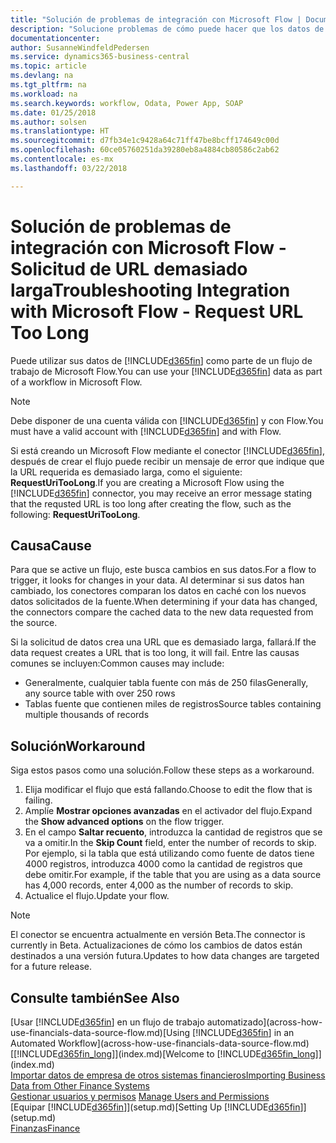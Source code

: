 ```yaml
---
title: "Solución de problemas de integración con Microsoft Flow | Documentos de Microsoft"
description: "Solucione problemas de cómo puede hacer que los datos de Financials estén disponibles como un origen de datos y especificar una URL de OData de sus servicios web para generar un flujo de trabajo automatizado."
documentationcenter: 
author: SusanneWindfeldPedersen
ms.service: dynamics365-business-central
ms.topic: article
ms.devlang: na
ms.tgt_pltfrm: na
ms.workload: na
ms.search.keywords: workflow, Odata, Power App, SOAP
ms.date: 01/25/2018
ms.author: solsen
ms.translationtype: HT
ms.sourcegitcommit: d7fb34e1c9428a64c71ff47be8bcff174649c00d
ms.openlocfilehash: 60ce05760251da39280eb8a4884cb80586c2ab62
ms.contentlocale: es-mx
ms.lasthandoff: 03/22/2018

---
```

# <a name="troubleshooting-integration-with-microsoft-flow---request-url-too-long"></a><span data-ttu-id="03388-103">Solución de problemas de integración con Microsoft Flow - Solicitud de URL demasiado larga</span><span class="sxs-lookup"><span data-stu-id="03388-103">Troubleshooting Integration with Microsoft Flow - Request URL Too Long</span></span>
<span data-ttu-id="03388-104">Puede utilizar sus datos de [!INCLUDE[d365fin](includes/d365fin_md.md)] como parte de un flujo de trabajo de Microsoft Flow.</span><span class="sxs-lookup"><span data-stu-id="03388-104">You can use your [!INCLUDE[d365fin](includes/d365fin_md.md)] data as part of a workflow in Microsoft Flow.</span></span>  

> [!NOTE]  
>   <span data-ttu-id="03388-105">Debe disponer de una cuenta válida con [!INCLUDE[d365fin](includes/d365fin_md.md)] y con Flow.</span><span class="sxs-lookup"><span data-stu-id="03388-105">You must have a valid account with [!INCLUDE[d365fin](includes/d365fin_md.md)] and with Flow.</span></span>  

<span data-ttu-id="03388-106">Si está creando un Microsoft Flow mediante el conector [!INCLUDE[d365fin](includes/d365fin_md.md)], después de crear el flujo puede recibir un mensaje de error que indique que la URL requerida es demasiado larga, como el siguiente: **RequestUriTooLong**.</span><span class="sxs-lookup"><span data-stu-id="03388-106">If you are creating a Microsoft Flow using the [!INCLUDE[d365fin](includes/d365fin_md.md)] connector, you may receive an error message stating that the requsted URL is too long after creating the flow, such as the following: **RequestUriTooLong**.</span></span>

## <a name="cause"></a><span data-ttu-id="03388-107">Causa</span><span class="sxs-lookup"><span data-stu-id="03388-107">Cause</span></span>
<span data-ttu-id="03388-108">Para que se active un flujo, este busca cambios en sus datos.</span><span class="sxs-lookup"><span data-stu-id="03388-108">For a flow to trigger, it looks for changes in your data.</span></span> <span data-ttu-id="03388-109">Al determinar si sus datos han cambiado, los conectores comparan los datos en caché con los nuevos datos solicitados de la fuente.</span><span class="sxs-lookup"><span data-stu-id="03388-109">When determining if your data has changed, the connectors compare the cached data to the new data requested from the source.</span></span>  

<span data-ttu-id="03388-110">Si la solicitud de datos crea una URL que es demasiado larga, fallará.</span><span class="sxs-lookup"><span data-stu-id="03388-110">If the data request creates a URL that is too long, it will fail.</span></span> <span data-ttu-id="03388-111">Entre las causas comunes se incluyen:</span><span class="sxs-lookup"><span data-stu-id="03388-111">Common causes may include:</span></span>
- <span data-ttu-id="03388-112">Generalmente, cualquier tabla fuente con más de 250 filas</span><span class="sxs-lookup"><span data-stu-id="03388-112">Generally, any source table with over 250 rows</span></span>
- <span data-ttu-id="03388-113">Tablas fuente que contienen miles de registros</span><span class="sxs-lookup"><span data-stu-id="03388-113">Source tables containing multiple thousands of records</span></span>

## <a name="workaround"></a><span data-ttu-id="03388-114">Solución</span><span class="sxs-lookup"><span data-stu-id="03388-114">Workaround</span></span>
<span data-ttu-id="03388-115">Siga estos pasos como una solución.</span><span class="sxs-lookup"><span data-stu-id="03388-115">Follow these steps as a workaround.</span></span>
1. <span data-ttu-id="03388-116">Elija modificar el flujo que está fallando.</span><span class="sxs-lookup"><span data-stu-id="03388-116">Choose to edit the flow that is failing.</span></span>
2. <span data-ttu-id="03388-117">Amplíe **Mostrar opciones avanzadas** en el activador del flujo.</span><span class="sxs-lookup"><span data-stu-id="03388-117">Expand the **Show advanced options** on the flow trigger.</span></span>
3. <span data-ttu-id="03388-118">En el campo **Saltar recuento**, introduzca la cantidad de registros que se va a omitir.</span><span class="sxs-lookup"><span data-stu-id="03388-118">In the **Skip Count** field, enter the number of records to skip.</span></span>  
<span data-ttu-id="03388-119">Por ejemplo, si la tabla que está utilizando como fuente de datos tiene 4000 registros, introduzca 4000 como la cantidad de registros que debe omitir.</span><span class="sxs-lookup"><span data-stu-id="03388-119">For example, if the table that you are using as a data source has 4,000 records, enter 4,000 as the number of records to skip.</span></span>
4. <span data-ttu-id="03388-120">Actualice el flujo.</span><span class="sxs-lookup"><span data-stu-id="03388-120">Update your flow.</span></span>

> [!NOTE]  
> <span data-ttu-id="03388-121">El conector se encuentra actualmente en versión Beta.</span><span class="sxs-lookup"><span data-stu-id="03388-121">The connector is currently in Beta.</span></span> <span data-ttu-id="03388-122">Actualizaciones de cómo los cambios de datos están destinados a una versión futura.</span><span class="sxs-lookup"><span data-stu-id="03388-122">Updates to how data changes are targeted for a future release.</span></span>


## <a name="see-also"></a><span data-ttu-id="03388-123">Consulte también</span><span class="sxs-lookup"><span data-stu-id="03388-123">See Also</span></span>
<span data-ttu-id="03388-124">[Usar [!INCLUDE[d365fin](includes/d365fin_md.md)] en un flujo de trabajo automatizado](across-how-use-financials-data-source-flow.md)</span><span class="sxs-lookup"><span data-stu-id="03388-124">[Using [!INCLUDE[d365fin](includes/d365fin_md.md)] in an Automated Workflow](across-how-use-financials-data-source-flow.md)</span></span>  
<span data-ttu-id="03388-125">[[!INCLUDE[d365fin_long](includes/d365fin_long_md.md)]](index.md)</span><span class="sxs-lookup"><span data-stu-id="03388-125">[Welcome to [!INCLUDE[d365fin_long](includes/d365fin_long_md.md)]](index.md)</span></span>  
[<span data-ttu-id="03388-126">Importar datos de empresa de otros sistemas financieros</span><span class="sxs-lookup"><span data-stu-id="03388-126">Importing Business Data from Other Finance Systems</span></span>](upload-data.md)  
<span data-ttu-id="03388-127">[Gestionar usuarios y permisos](ui-how-users-permissions.md)  </span><span class="sxs-lookup"><span data-stu-id="03388-127">[Manage Users and Permissions](ui-how-users-permissions.md)  </span></span>  
<span data-ttu-id="03388-128">[Equipar [!INCLUDE[d365fin](includes/d365fin_md.md)]](setup.md)</span><span class="sxs-lookup"><span data-stu-id="03388-128">[Setting Up [!INCLUDE[d365fin](includes/d365fin_md.md)]](setup.md)</span></span>  
[<span data-ttu-id="03388-129">Finanzas</span><span class="sxs-lookup"><span data-stu-id="03388-129">Finance</span></span>](finance.md)  

